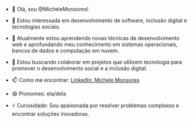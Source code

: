 - 👋 Olá, sou @MicheleMonsores!

- 👀 Estou interessada em desenvolvimento de software, inclusão digital e tecnologias sociais.
- 🌱 Atualmente estou aprendendo novas técnicas de desenvolvimento web e aprofundando meu conhecimento em sistemas operacionais, bancos de dados e computação em nuvem.
- 💞️ Estou buscando colaborar em projetos que utilizem tecnologia para promover o desenvolvimento social e a inclusão digital.
- 📫 Como me encontrar: [LinkedIn: Michele Monsores](https://www.linkedin.com/in/michele-monsores-87a17735/)
- 😄 Pronomes: ela/dela
- ⚡ Curiosidade: Sou apaixonada por resolver problemas complexos e encontrar soluções inovadoras.

<!---
MicheleMonsores/MicheleMonsores is a ✨ special ✨ repository because its `README.md` (this file) appears on your GitHub profile.
You can click the Preview link to take a look at your changes.
--->
